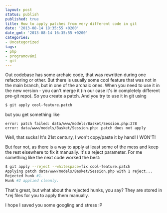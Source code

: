 ```yaml
---
layout: post
status: publish
published: true
title: How to apply patches from very different code in git
date: '2013-08-14 18:35:55 +0200'
date_gmt: '2013-08-14 16:35:55 +0200'
categories:
- Uncategorized
tags:
- php
- programování
- git
---
```



Out codebase has some archaic code, that was rewritten during one refactoring or other. But there is usually some cool feature that was not in the main branch, but in one of the archaic ones. When you need to use it in the new version - you can't merge it (in our case it's in completely different pre-git repo). So you create a patch. And you try to use it in git using



```bash
$ git apply cool-feature.patch
```



but you get something like



```
error: patch failed: data/www/models/Basket/Session.php:278
error: data/www/models/Basket/Session.php: patch does not apply
```



Well, that sucks! It's 21st century, I won't copy/paste it by hand! I WON'T!




But fear not, as there is a way to apply at least some of the mess and keep the rest elsewhere to fix it manually. It's a reject parameter. For me something like the next code worked the best:



```bash
$ git apply --reject --whitespace=fix cool-feature.patch
Applying patch data/www/models/Basket/Session.php with 1 reject...
Rejected hunk #1.
Hunk #2 applied cleanly.
```



That's great, but what about the rejected hunks, you say? They are stored in *.rej files for you to apply them manually.




I hope I saved you some googling and stress :P


